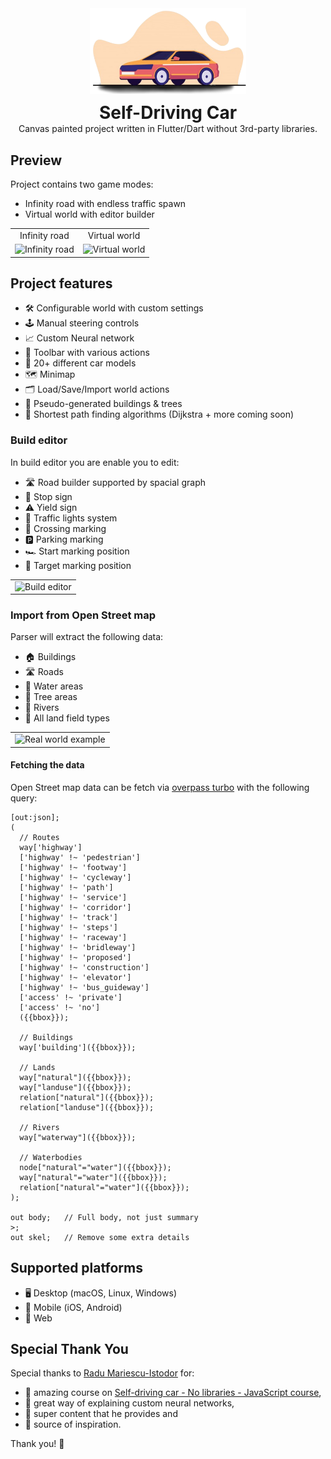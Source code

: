<div align="center">
  <img src="/media/logo.png" alt="Self-Driving Car project" width="250">
  <div style="padding-top: 10px;">
    <h1 style="margin: 0;">Self-Driving Car</h1>
    <p style="margin: 0;">Canvas painted project written in Flutter/Dart without 3rd-party libraries.</p>
  </div>
</div>

## Preview

Project contains two game modes:

* Infinity road with endless traffic spawn
* Virtual world with editor builder

<table>
<tr>
  <td align="center">Infinity road</td>
  <td align="center">Virtual world</td>
</tr>
<tr>
  <td align="center"><img src="/media/infinity_road.gif" alt="Infinity road" height="480"></td>
  <td align="center"><img src="/media/virtual_world.gif" alt="Virtual world" height="480"></td>
</tr>
</table>

## Project features

* 🛠️ Configurable world with custom settings
* 🕹 Manual steering controls
* 📈 Custom Neural network
* 🧰 Toolbar with various actions
* 🚗 20+ different car models
* 🗺️ Minimap
* 🗂️ Load/Save/Import world actions
* 🏡 Pseudo-generated buildings & trees
* 🧭 Shortest path finding algorithms (Dijkstra + more coming soon)

### Build editor

In build editor you are enable you to edit:

- 🛣 Road builder supported by spacial graph
- 🛑 Stop sign
- ⚠️️ Yield sign
- 🚦 Traffic lights system
- 🚸 Crossing marking
- 🅿️ Parking marking
- 🏎️ Start marking position
- 🏁 Target marking position

<table>
<tr>
  <td align="center"><img src="/media/build_editor.gif" alt="Build editor"></td>
</tr>
</table>

### Import from Open Street map

Parser will extract the following data:

* 🏠 Buildings
* 🛣 Roads️
* 🌊 Water areas
* 🌲 Tree areas
* 🦦 Rivers
* 🌾 All land field types

<table>
<tr>
  <td align="center"><img src="/media/real_world.gif" alt="Real world example"></td>
</tr>
</table>

#### Fetching the data

Open Street map data can be fetch via [overpass turbo](https://overpass-turbo.eu/) with the
following query:

```
[out:json];
(
  // Routes
  way['highway']
  ['highway' !~ 'pedestrian']
  ['highway' !~ 'footway']
  ['highway' !~ 'cycleway']
  ['highway' !~ 'path']
  ['highway' !~ 'service']
  ['highway' !~ 'corridor']
  ['highway' !~ 'track']
  ['highway' !~ 'steps']
  ['highway' !~ 'raceway']
  ['highway' !~ 'bridleway']
  ['highway' !~ 'proposed']
  ['highway' !~ 'construction']
  ['highway' !~ 'elevator']
  ['highway' !~ 'bus_guideway']
  ['access' !~ 'private']
  ['access' !~ 'no']
  ({{bbox}});
  
  // Buildings
  way['building']({{bbox}});
  
  // Lands
  way["natural"]({{bbox}});
  way["landuse"]({{bbox}});
  relation["natural"]({{bbox}});
  relation["landuse"]({{bbox}});
  
  // Rivers
  way["waterway"]({{bbox}});
  
  // Waterbodies
  node["natural"="water"]({{bbox}});
  way["natural"="water"]({{bbox}});
  relation["natural"="water"]({{bbox}});
);

out body;	// Full body, not just summary
>;
out skel;	// Remove some extra details
```

## Supported platforms

* 🖥️ Desktop (macOS, Linux, Windows)
* 📱 Mobile (iOS, Android)
* 🔗 Web

## Special Thank You

Special thanks to [Radu Mariescu-Istodor](https://github.com/gniziemazity) for:

* 🤩 amazing course
  on [Self-driving car - No libraries - JavaScript course](https://www.youtube.com/watch?v=NkI9ia2cLhc&list=PLB0Tybl0UNfYoJE7ZwsBQoDIG4YN9ptyY),
* 💫 great way of explaining custom neural networks,
* 🎸 super content that he provides and
* 🚀 source of inspiration.

Thank you! 🙏